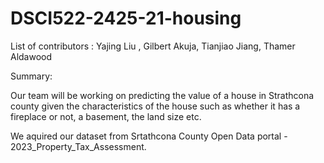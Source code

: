 # DSCI522-2425-21-housing

List of contributors : Yajing Liu , Gilbert Akuja, Tianjiao Jiang, Thamer Aldawood 

Summary: 

Our team will be working on predicting the value of a house in Strathcona county given the characteristics of the house such as whether it has a fireplace or not, a basement, the land size etc. 

We aquired our dataset from Srtathcona County Open Data portal - 2023_Property_Tax_Assessment. 
